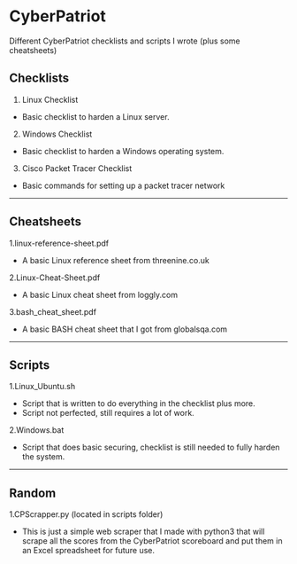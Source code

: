# CyberPatriot
Different CyberPatriot checklists and scripts I wrote (plus some cheatsheets)
## Checklists
1. Linux Checklist
- Basic checklist to harden a Linux server.

2. Windows Checklist
- Basic checklist to harden a Windows operating system.

3. Cisco Packet Tracer Checklist
- Basic commands for setting up a packet tracer network
-----------------------------------------------------------------------------------------------------------------------------------
## Cheatsheets
1.linux-reference-sheet.pdf
- A basic Linux reference sheet from threenine.co.uk

2.Linux-Cheat-Sheet.pdf
- A basic Linux cheat sheet from loggly.com

3.bash_cheat_sheet.pdf
- A basic BASH cheat sheet that I got from globalsqa.com
-----------------------------------------------------------------------------------------------------------------------------------
## Scripts
1.Linux_Ubuntu.sh
- Script that is written to do everything in the checklist plus more.
- Script not perfected, still requires a lot of work.

2.Windows.bat
- Script that does basic securing, checklist is still needed to fully harden the system.
-----------------------------------------------------------------------------------------------------------------------------------
## Random
1.CPScrapper.py (located in scripts folder)
- This is just a simple web scraper that I made with python3 that will scrape all the scores from the CyberPatriot scoreboard and put them in an Excel spreadsheet for future use.
